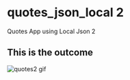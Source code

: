 # quotes_json_local 2

Quotes App using Local Json 2

## This is the outcome

![quotes2 gif](https://user-images.githubusercontent.com/74512232/168801278-37b33419-2179-477d-997b-0f57262f39ea.gif)


